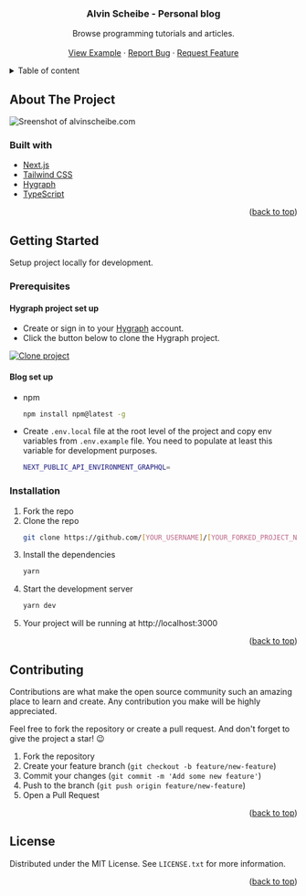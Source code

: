 <div id="top"></div>

<div align="center">
  <h3 align="center">Alvin Scheibe - Personal blog</h3>
  <p align="center">
    Browse programming tutorials and articles.
    <br />
    <br />
    <a href="https://alvinscheibe.com/">View Example</a>
    ·
    <a href="https://github.com/alvinscheibe/blog/issues">Report Bug</a>
    ·
    <a href="https://github.com/alvinscheibe/blog/issues">Request Feature</a>
  </p>
</div>

<details>
  <summary>Table of content</summary>
  <ol>
    <li>
      <a href="#about-the-project">About the project</a>
    </li>
    <li>
      <a href="#getting-started">Getting started</a>
      <ul>
        <li><a href="#prerequisites">Prerequisites</a></li>
        <li><a href="#installation">Installation</a></li>
      </ul>
    </li>
    <li><a href="#contributing">Contributing</a></li>
    <li><a href="#license">License</a></li>
  </ol>
</details>

## About The Project

![Sreenshot of alvinscheibe.com](https://github.com/alvinscheibe/blog/blob/main/public/images/screenshot-home-page.png)

### Built with

* [Next.js](https://nextjs.org/)
* [Tailwind CSS](https://tailwindcss.com/)
* [Hygraph](https://hygraph.com/)
* [TypeScript](https://www.typescriptlang.org/)

<p align="right">(<a href="#top">back to top</a>)</p>

## Getting Started

Setup project locally for development.

### Prerequisites

#### Hygraph project set up
* Create or sign in to your [Hygraph](https://hygraph.com/) account.
* Click the button below to clone the Hygraph project.

[![Clone project](https://hygraph.com/button)](https://app.hygraph.com/clone/733af69f4e5a48868e4fab1b6934d4ff?name=Personal%20blog)

#### Blog set up
* npm
  ```sh
  npm install npm@latest -g
  ```
* Create `.env.local` file at the root level of the project and copy env variables from `.env.example` file. You need to populate at least this variable for development purposes.
  ```sh
  NEXT_PUBLIC_API_ENVIRONMENT_GRAPHQL=
  ```

### Installation

1. Fork the repo
2. Clone the repo
   ```sh
   git clone https://github.com/[YOUR_USERNAME]/[YOUR_FORKED_PROJECT_NAME].git
   ```
3. Install the dependencies
   ```sh
   yarn
   ```
4. Start the development server
   ```sh
   yarn dev
   ```
5. Your project will be running at http://localhost:3000

<p align="right">(<a href="#top">back to top</a>)</p>

## Contributing

Contributions are what make the open source community such an amazing place to learn and create. Any contribution you make will be highly appreciated.

Feel free to fork the repository or create a pull request. And don't forget to give the project a star! 😉

1. Fork the repository
2. Create your feature branch (`git checkout -b feature/new-feature`)
3. Commit your changes (`git commit -m 'Add some new feature'`)
4. Push to the branch (`git push origin feature/new-feature`)
5. Open a Pull Request

<p align="right">(<a href="#top">back to top</a>)</p>

## License

Distributed under the MIT License. See `LICENSE.txt` for more information.

<p align="right">(<a href="#top">back to top</a>)</p>

